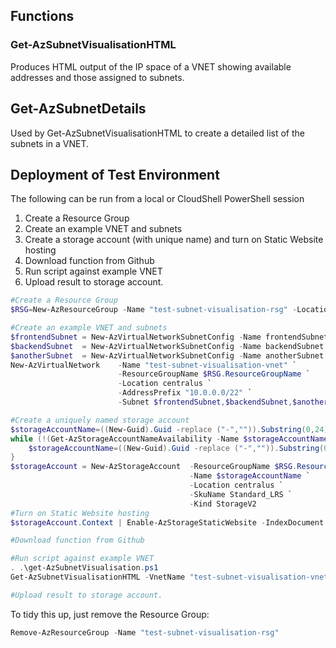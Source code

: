 ## Functions
### Get-AzSubnetVisualisationHTML
Produces HTML output of the IP space of a VNET showing available addresses and those assigned to subnets.
## Get-AzSubnetDetails
Used by Get-AzSubnetVisualisationHTML to create a detailed list of the subnets in a VNET.

## Deployment of Test Environment
The following can be run from a local or CloudShell PowerShell session
1. Create a Resource Group
2. Create an example VNET and subnets
3. Create a storage account (with unique name) and turn on Static Website hosting
4. Download function from Github
5. Run script against example VNET
6. Upload result to storage account.

```powershell
#Create a Resource Group
$RSG=New-AzResourceGroup -Name "test-subnet-visualisation-rsg" -Location centralus

#Create an example VNET and subnets
$frontendSubnet = New-AzVirtualNetworkSubnetConfig -Name frontendSubnet -AddressPrefix "10.0.1.0/26"
$backendSubnet  = New-AzVirtualNetworkSubnetConfig -Name backendSubnet  -AddressPrefix "10.0.1.64/26"
$anotherSubnet  = New-AzVirtualNetworkSubnetConfig -Name anotherSubnet  -AddressPrefix "10.0.0.0/28"
New-AzVirtualNetwork    -Name "test-subnet-visualisation-vnet" `
                        -ResourceGroupName $RSG.ResourceGroupName `
                        -Location centralus `
                        -AddressPrefix "10.0.0.0/22" `
                        -Subnet $frontendSubnet,$backendSubnet,$anotherSubnet 

#Create a uniquely named storage account
$storageAccountName=((New-Guid).Guid -replace ("-","")).Substring(0,24)
while (!(Get-AzStorageAccountNameAvailability -Name $storageAccountName)){
    $storageAccountName=((New-Guid).Guid -replace ("-","")).Substring(0,24)
}
$storageAccount = New-AzStorageAccount  -ResourceGroupName $RSG.ResourceGroupName `
                                        -Name $storageAccountName `
                                        -Location centralus `
                                        -SkuName Standard_LRS `
                                        -Kind StorageV2
#Turn on Static Website hosting
$storageAccount.Context | Enable-AzStorageStaticWebsite -IndexDocument "index.html"

#Download function from Github

#Run script against example VNET
. .\get-AzSubnetVisualisation.ps1
Get-AzSubnetVisualisationHTML -VnetName "test-subnet-visualisation-vnet" > index.html

#Upload result to storage account.

```

To tidy this up, just remove the Resource Group:
```powershell
Remove-AzResourceGroup -Name "test-subnet-visualisation-rsg"
```